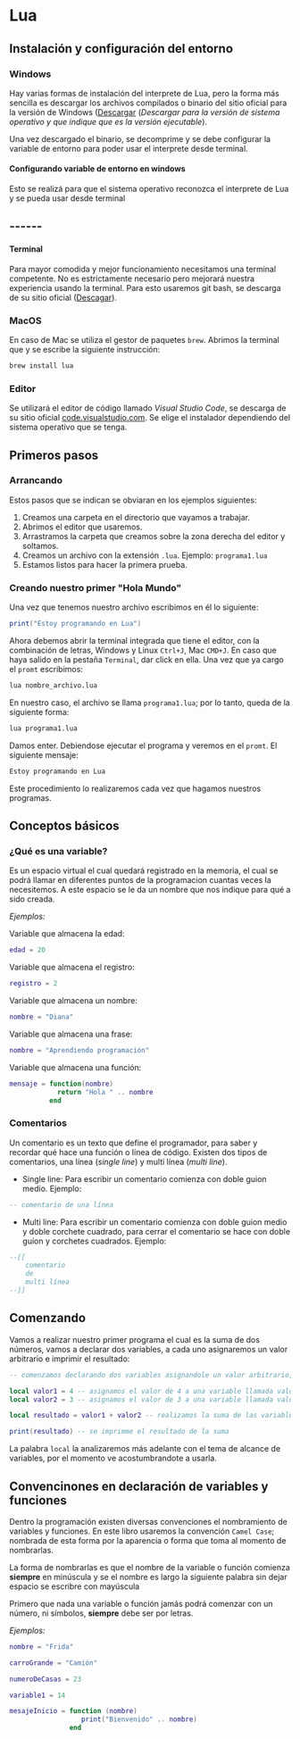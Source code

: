 # Lua

## Instalación y configuración del entorno

### Windows

Hay varias formas de instalación del interprete de Lua, pero la forma más sencilla es descargar los archivos compilados o binario del sitio oficial para la versión de Windows ([Descargar](http://luabinaries.sourceforge.net/download.html) (*Descargar para la versión de sistema operativo y que indique que es la versión ejecutable*).

Una vez descargado el binario, se decomprime y se debe configurar la variable de entorno para poder usar el interprete desde terminal. 

#### Configurando variable de entorno en windows

Esto se realizá para que el sistema operativo reconozca el interprete de Lua y se pueda usar desde terminal
##  ------

#### Terminal

Para mayor comodida y mejor funcionamiento necesitamos una terminal competente. No es estrictamente necesario pero mejorará nuestra experiencia usando la terminal. Para esto usaremos git bash, se descarga de su sitio oficial ([Descagar](https://git-scm.com/)).

### MacOS

En caso de Mac se utiliza el gestor de paquetes ```brew```. Abrimos la terminal que y se escribe la siguiente instrucción:

```bash
brew install lua
```

### Editor

Se utilizará el editor de código llamado *Visual Studio Code*, se descarga de su sitio oficial [code.visualstudio.com](https://code.visualstudio.com/). Se elige el instalador dependiendo del sistema operativo que se tenga.


## Primeros pasos

### Arrancando

Estos pasos que se indican se obviaran en los ejemplos siguientes:

1. Creamos una carpeta en el directorio que vayamos a trabajar.
2. Abrimos el editor que usaremos.
3. Arrastramos la carpeta que creamos sobre la zona derecha del editor y soltamos.
4. Creamos un archivo con la extensión ```.lua```. Ejemplo: ```programa1.lua```
5. Estamos listos para hacer la primera prueba.

### Creando nuestro primer "Hola Mundo"

Una vez que tenemos nuestro archivo escribimos en él lo siguiente:

``` lua
print("Estoy programando en Lua")
```

Ahora debemos abrir la terminal integrada que tiene el editor, con la combinación de letras, Windows y Linux ```Ctrl+J```, Mac ```CMD+J```. En caso que haya salido en la pestaña ```Terminal```, dar click en ella. Una vez que ya cargo el ```promt``` escribimos:

``` bash
lua nombre_archivo.lua
``` 

En nuestro caso, el archivo se llama ```programa1.lua```; por lo tanto, queda de la siguiente forma:

``` bash
lua programa1.lua
```

Damos enter. Debiendose ejecutar el programa y veremos en el ```promt```. El siguiente mensaje:

``` bash
Estoy programando en Lua
```

Este procedimiento lo realizaremos cada vez que hagamos nuestros programas.

## Conceptos básicos

### ¿Qué es una variable?

Es un espacio virtual el cual quedará registrado en la memoria, el cual se podrá llamar en diferentes puntos de la programacion cuantas veces la necesitemos. A este espacio se le da un nombre que nos indique para qué a sido creada. 

*Ejemplos:*

Variable que almacena la edad:
``` lua
edad = 20
```

Variable que almacena el registro:
``` lua
registro = 2
```

Variable que almacena un nombre:
``` lua
nombre = "Diana"
```

Variable que almacena una frase:
``` lua
nombre = "Aprendiendo programación"
```

Variable que almacena una función:
``` lua
mensaje = function(nombre)
            return "Hola " .. nombre 
          end
```

### Comentarios

Un comentario es un texto que define el programador, para saber y recordar qué hace una función o línea de código. 
Existen dos tipos de comentarios, una línea (*single line*) y multi línea (*multi line*).

- Single line: Para escribir un comentario comienza con doble guion medio. 
Ejemplo:
```lua 
-- comentario de una línea
```

- Multi line: Para escribir un comentario comienza con doble guion medio y doble corchete cuadrado, para cerrar el comentario se hace con doble guíon y corchetes cuadrados. 
Ejemplo:
```lua 
--[[ 
    comentario 
    de 
    multi línea
--]]
```

## Comenzando

Vamos a realizar nuestro primer programa el cual es la suma de dos números, vamos a declarar dos variables, a cada uno asignaremos un valor arbitrario e imprimir el resultado:

```lua
-- comenzamos declarando dos variables asignandole un valor arbitrario, estos pueden ser los que uno quiera

local valor1 = 4 -- asignamos el valor de 4 a una variable llamada valor1
local valor2 = 3 -- asignamos el valor de 3 a una variable llamada valor2

local resultado = valor1 + valor2 -- realizamos la suma de las variables y lo guardamos en otra varialbe llamada resultado

print(resultado) -- se imprimme el resultado de la suma
```

La palabra ```local``` la analizaremos más adelante con el tema de alcance de variables, por el momento ve acostumbrandote a usarla.

## Convencinones en declaración de variables y funciones

Dentro la programación existen diversas convenciones el nombramiento de variables y funciones. En este libro usaremos la convención ```Camel Case```; nombrada de esta forma por la aparencia o forma que toma al momento de nombrarlas.

La forma de nombrarlas es que el nombre de la variable o función comienza **siempre** en minúscula y se el nombre es largo la siguiente palabra sin dejar espacio se escribre con mayúscula

Primero que nada una variable o función jamás podrá comenzar con un número, ni símbolos, **siempre** debe ser por letras.

*Ejemplos:*

```lua
nombre = "Frida"
```

```lua
carroGrande = "Camión"
```

```lua
numeroDeCasas = 23
```

```lua
variable1 = 14
```

```lua
mesajeInicio = function (nombre)
                  print("Bienvenido" .. nombre)
               end
```



